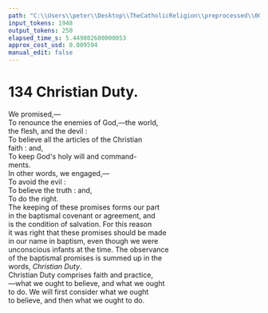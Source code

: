 ```yaml
---
path: "C:\\Users\\peter\\Desktop\\TheCatholicReligion\\preprocessed\\00153.jpg"
input_tokens: 1948
output_tokens: 250
elapsed_time_s: 5.449802600000053
approx_cost_usd: 0.009594
manual_edit: false
---
```

# 134 Christian Duty.

We promised,—  
To renounce the enemies of God,—the world,  
the flesh, and the devil :  
To believe all the articles of the Christian  
faith : and,  
To keep God's holy will and command-  
ments.  
In other words, we engaged,—  
To avoid the evil :  
To believe the truth : and,  
To do the right.  
The keeping of these promises forms our part  
in the baptismal covenant or agreement, and  
is the condition of salvation. For this reason  
it was right that these promises should be made  
in our name in baptism, even though we were  
unconscious infants at the time. The observance  
of the baptismal promises is summed up in the  
words, *Christian Duty*.  
Christian Duty comprises faith and practice,  
—what we ought to believe, and what we ought  
to do. We will first consider what we ought  
to believe, and then what we ought to do.